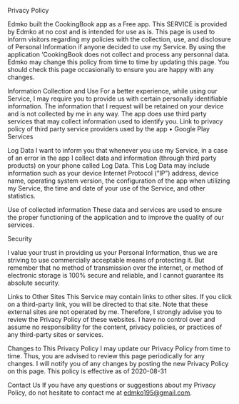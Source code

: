 Privacy Policy

Edmko built the CookingBook app as a Free app. This SERVICE is provided by Edmko at no cost and is intended for use as is.
This page is used to inform visitors regarding my policies with the collection, use, and disclosure of Personal Information if anyone decided to use my Service.
By using the application ‘CookingBook does not collect and process any personnal data. Edmko may change this policy from time to time by updating this page. You should check this page occasionally to ensure you are happy with any changes.

Information Collection and Use
For a better experience, while using our Service, I may require you to provide us with certain personally identifiable information. The information that I request will be retained on your device and is not collected by me in any way.
The app does use third party services that may collect information used to identify you.
Link to privacy policy of third party service providers used by the app
•	Google Play Services

Log Data
I want to inform you that whenever you use my Service, in a case of an error in the app I collect data and information (through third party products) on your phone called Log Data. This Log Data may include information such as your device Internet Protocol (“IP”) address, device name, operating system version, the configuration of the app when utilizing my Service, the time and date of your use of the Service, and other statistics.

Use of collected information
These data and services are used to ensure the proper functioning of the application and to improve the quality of our services.

Security

I value your trust in providing us your Personal Information, thus we are striving to use commercially acceptable means of protecting it. But remember that no method of transmission over the internet, or method of electronic storage is 100% secure and reliable, and I cannot guarantee its absolute security.

Links to Other Sites
This Service may contain links to other sites. If you click on a third-party link, you will be directed to that site. Note that these external sites are not operated by me. Therefore, I strongly advise you to review the Privacy Policy of these websites. I have no control over and assume no responsibility for the content, privacy policies, or practices of any third-party sites or services.


Changes to This Privacy Policy
I may update our Privacy Policy from time to time. Thus, you are advised to review this page periodically for any changes. I will notify you of any changes by posting the new Privacy Policy on this page.
This policy is effective as of 2020-08-31

Contact Us
If you have any questions or suggestions about my Privacy Policy, do not hesitate to contact me at edmko195@gmail.com.
